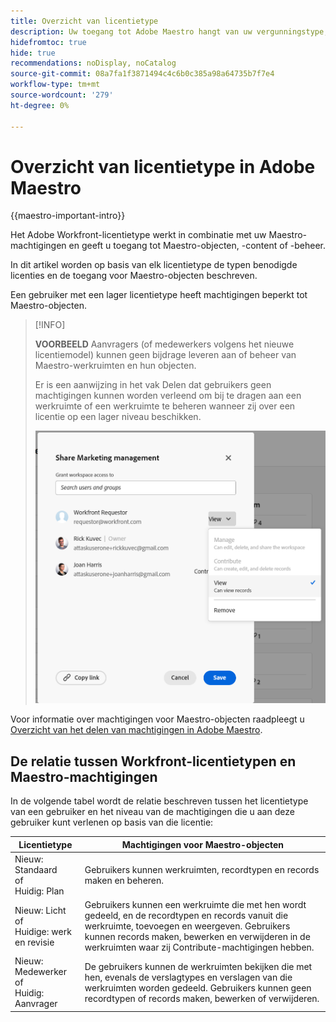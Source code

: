 ```yaml
---
title: Overzicht van licentietype
description: Uw toegang tot Adobe Maestro hangt van uw vergunningstype, naast uw toestemmingen aan voorwerpen Maestro af.
hidefromtoc: true
hide: true
recommendations: noDisplay, noCatalog
source-git-commit: 08a7fa1f3871494c4c6b0c385a98a64735b7f7e4
workflow-type: tm+mt
source-wordcount: '279'
ht-degree: 0%

---
```


<!--update the metadata with real things when making this public; also update the description with something like this: Not all users in the organization have the same access and permissions to use Adobe Maestro. This article describes the levels of access that users could have to Adobe Maestro. -->
<!--update the title and the metadata title if Maestro is NOT its own product - because the title is too generic for it being a Workfront capability-->

# Overzicht van licentietype in Adobe Maestro

{{maestro-important-intro}}

Het Adobe Workfront-licentietype werkt in combinatie met uw Maestro-machtigingen en geeft u toegang tot Maestro-objecten, -content of -beheer.

In dit artikel worden op basis van elk licentietype de typen benodigde licenties en de toegang voor Maestro-objecten beschreven.

Een gebruiker met een lager licentietype heeft machtigingen beperkt tot Maestro-objecten.

>[!INFO]
>
>**VOORBEELD** Aanvragers (of medewerkers volgens het nieuwe licentiemodel) kunnen geen bijdrage leveren aan of beheer van Maestro-werkruimten en hun objecten.
>
>Er is een aanwijzing in het vak Delen dat gebruikers geen machtigingen kunnen worden verleend om bij te dragen aan een werkruimte of een werkruimte te beheren wanneer zij over een licentie op een lager niveau beschikken.
>
>![](assets/permissions-grayed-out-for-requestor-user.png)


Voor informatie over machtigingen voor Maestro-objecten raadpleegt u [Overzicht van het delen van machtigingen in Adobe Maestro](/help/quicksilver/maestro/access/sharing-permissions-overview.md).

## De relatie tussen Workfront-licentietypen en Maestro-machtigingen

In de volgende tabel wordt de relatie beschreven tussen het licentietype van een gebruiker en het niveau van de machtigingen die u aan deze gebruiker kunt verlenen op basis van die licentie:


| Licentietype | Machtigingen voor Maestro-objecten |
|------------------------------------------------|-------------------------------------------------------------------------------------------------------------------------------------------------------------------------------|
| Nieuw: Standaard <br> of <br>Huidig: Plan | Gebruikers kunnen werkruimten, recordtypen en records maken en beheren. |
| Nieuw: Licht <br> of <br>Huidige: werk en revisie | Gebruikers kunnen een werkruimte die met hen wordt gedeeld, en de recordtypen en records vanuit die werkruimte, toevoegen en weergeven.  Gebruikers kunnen records maken, bewerken en verwijderen in de werkruimten waar zij Contribute-machtigingen hebben. |
| Nieuw: Medewerker <br> of <br>Huidig: Aanvrager | De gebruikers kunnen de werkruimten bekijken die met hen, evenals de verslagtypes en verslagen van die werkruimten worden gedeeld. Gebruikers kunnen geen recordtypen of records maken, bewerken of verwijderen. |



